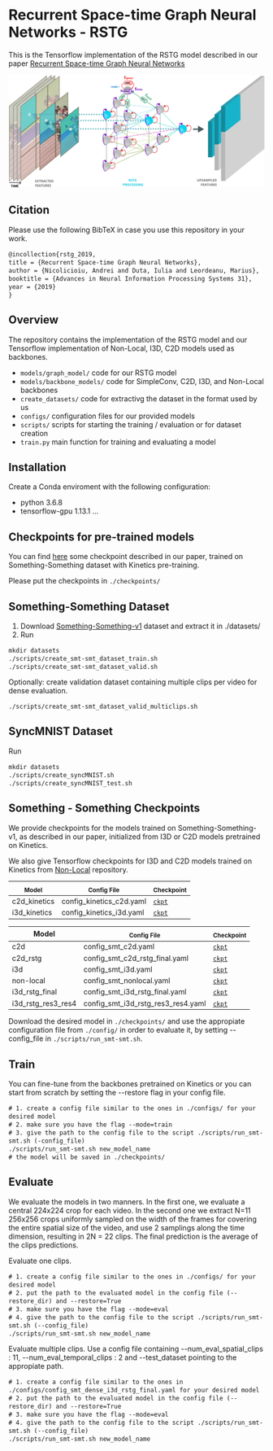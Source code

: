 
# Recurrent Space-time Graph Neural Networks - RSTG 

This is the Tensorflow implementation of the RSTG model described in our paper [Recurrent Space-time Graph Neural Networks](https://arxiv.org/abs/1904.05582)

<div align="center">
  <img src="images/RSTG_model.png" width="700px" />
</div>


## Citation
Please use the following BibTeX in case you use this repository in your work.
```
@incollection{rstg_2019,
title = {Recurrent Space-time Graph Neural Networks},
author = {Nicolicioiu, Andrei and Duta, Iulia and Leordeanu, Marius},
booktitle = {Advances in Neural Information Processing Systems 31},
year = {2019}
}
```
## Overview

The repository contains the implementation of the RSTG model and our Tensorflow implementation of Non-Local, I3D, C2D models used as backbones. 

 - `models/graph_model/` code for our RSTG model
 - `models/backbone_models/` code for SimpleConv, C2D, I3D, and Non-Local backbones
 - `create_datasets/` code for extractivg the dataset in the format used by us
 - `configs/` configuration files for our provided models
 - `scripts/` scripts for starting the training / evaluation or for dataset creation
 - `train.py` main function for training and evaluating a model 
 

## Installation
Create a Conda enviroment with the following configuration:
 - python                    3.6.8
 - tensorflow-gpu            1.13.1
 ... 

## Checkpoints for pre-trained models

You can find [here](https://drive.google.com/drive/folders/16sWXp4P7wqubFL7BcUyMExhsKPywk9Ol?usp=sharing) some checkpoint described in our paper, trained on Something-Something dataset with Kinetics pre-training.

Please put the checkpoints in `./checkpoints/`


## Something-Something Dataset

1. Download [Something-Something-v1](https://20bn.com/datasets/something-something/v1) dataset and extract it in ./datasets/
2. Run

```Shell
mkdir datasets
./scripts/create_smt-smt_dataset_train.sh
./scripts/create_smt-smt_dataset_valid.sh
```
Optionally: create validation dataset containing multiple clips per video for dense evaluation.

```Shell
./scripts/create_smt-smt_dataset_valid_multiclips.sh
```

## SyncMNIST Dataset
Run

```Shell
mkdir datasets
./scripts/create_syncMNIST.sh
./scripts/create_syncMNIST_test.sh
```
 
## Something - Something Checkpoints

We provide checkpoints for the models trained on Something-Something-v1, as described in our paper, initialized from I3D or C2D models pretrained on Kinetics.

We also give Tensorflow checkpoints for I3D and C2D models trained on Kinetics from [Non-Local](https://github.com/facebookresearch/video-nonlocal-net/blob/master/README.md) repository.


| <sub>Model</sub> | <sub>Config File</sub> | <sub>Checkpoint</sub> | 
| ------------- | ------------- | ------------- |
| c2d_kinetics | config_kinetics_c2d.yaml | [`ckpt`](https://drive.google.com/open?id=1Fx61I_tNLpSjR88cKHToHbLss8FVdGqW) |
| i3d_kinetics | config_kinetics_i3d.yaml | [`ckpt`](https://drive.google.com/open?id=1C9ri6QDhoSQwXMMxe-TDbkKAhz1iJ-nB) |



| Model| <sub>Config File</sub> | <sub>Checkpoint</sub> | 
| ------------- | ------------- | ------------- |
| c2d | config_smt_c2d.yaml | [`ckpt`](https://drive.google.com/open?id=1-0S41Su4Z3ocPHqIj9n7zWeR0MROC5lh)|
| c2d_rstg | config_smt_c2d_rstg_final.yaml | [`ckpt`](https://drive.google.com/open?id=1pXpo-pRetPP0iO-_vFg8IJ2aR2QY-D-m)|
| i3d | config_smt_i3d.yaml | [`ckpt`](https://drive.google.com/open?id=1b4J1it-fq3gz5V0QB41zRhYD4hBLJnvY)|
| non-local</sub> | config_smt_nonlocal.yaml | [`ckpt`](https://drive.google.com/open?id=1UgpBLj_R2AlLcZk3MNmkCSXMV5JaP9Cz)|
| i3d_rstg_final | config_smt_i3d_rstg_final.yaml | [`ckpt`](https://drive.google.com/open?id=1c5u0x10T-LZB1_FCRAvRk5n7lFxCzRh0)|
| i3d_rstg_res3_res4 | config_smt_i3d_rstg_res3_res4.yaml | [`ckpt`](https://drive.google.com/open?id=1bTSTrZNcMeskDv8kQ1eclKnab7tZUw_z)|

Download the desired model in `./checkpoints/` and use the appropiate configuration file from `./config/` in order to evaluate it, by setting --config_file in `./scripts/run_smt-smt.sh`.

## Train

You can fine-tune from the backbones pretrained on Kinetics or you can start from scratch by setting the --restore flag in your config file.

```Shell
# 1. create a config file similar to the ones in ./configs/ for your desired model
# 2. make sure you have the flag --mode=train
# 3. give the path to the config file to the script ./scripts/run_smt-smt.sh (-config_file)
./scripts/run_smt-smt.sh new_model_name
# the model will be saved in ./checkpoints/
```

## Evaluate

We evaluate the models in two manners. In the first one, we evaluate a central 224x224 crop for each video. In the second one we extract N=11 256x256 crops uniformly sampled on the width of the frames for covering the entire spatial size of the video, and use 2 samplings along the time dimension, resulting in 2N = 22 clips. The final prediction is the average of the clips predictions.

Evaluate one clips.
```Shell
# 1. create a config file similar to the ones in ./configs/ for your desired model
# 2. put the path to the evaluated model in the config file (--restore_dir) and --restore=True
# 3. make sure you have the flag --mode=eval
# 4. give the path to the config file to the script ./scripts/run_smt-smt.sh (--config_file)
./scripts/run_smt-smt.sh new_model_name
```

Evaluate multiple clips. 
Use a config file containing --num_eval_spatial_clips :  11, --num_eval_temporal_clips :  2 and --test_dataset pointing to the appropiate path.

```Shell
# 1. create a config file similar to the ones in ./configs/config_smt_dense_i3d_rstg_final.yaml for your desired model
# 2. put the path to the evaluated model in the config file (--restore_dir) and --restore=True
# 3. make sure you have the flag --mode=eval
# 4. give the path to the config file to the script ./scripts/run_smt-smt.sh (--config_file)
./scripts/run_smt-smt.sh new_model_name
```
